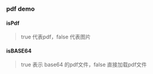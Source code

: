 ### pdf demo

#### isPdf

> true 代表pdf，false 代表图片

#### isBASE64

> true 表示 base64 的pdf文件，false 直接加载pdf文件
